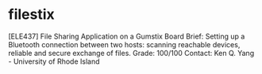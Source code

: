 filestix
========

[ELE437] File Sharing Application on a Gumstix Board
Brief: Setting up a Bluetooth connection between two hosts: scanning reachable devices, reliable and secure exchange of files.
Grade: 100/100
Contact: Ken Q. Yang - University of Rhode Island
